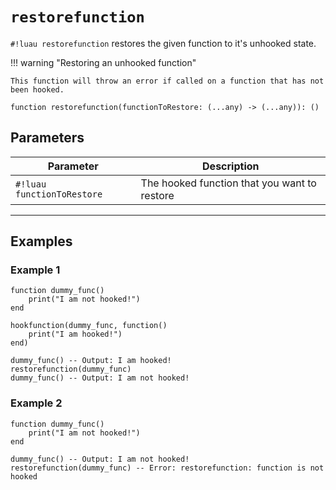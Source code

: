 # `restorefunction`

`#!luau restorefunction` restores the given function to it's unhooked state.

!!! warning "Restoring an unhooked function"

    This function will throw an error if called on a function that has not been hooked.


```luau
function restorefunction(functionToRestore: (...any) -> (...any)): ()
```

## Parameters

| Parameter        | Description                                              |
|------------------|----------------------------------------------------------|
| `#!luau functionToRestore`   | The hooked function that you want to restore     |

---

## Examples

### Example 1

```luau title="Restoring a hooked function" linenums="1"
function dummy_func()
    print("I am not hooked!")
end

hookfunction(dummy_func, function()
    print("I am hooked!")
end)

dummy_func() -- Output: I am hooked!
restorefunction(dummy_func)
dummy_func() -- Output: I am not hooked!

```

### Example 2

```luau title="Restoring a unhooked function" linenums="1"
function dummy_func()
    print("I am not hooked!")
end

dummy_func() -- Output: I am not hooked!
restorefunction(dummy_func) -- Error: restorefunction: function is not hooked

```
